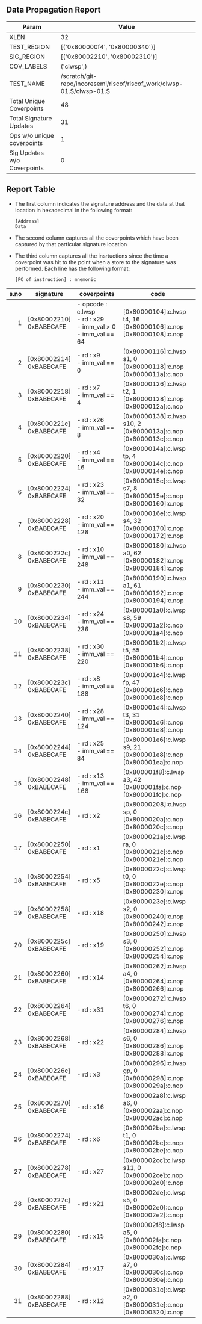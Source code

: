 
## Data Propagation Report

| Param                     | Value    |
|---------------------------|----------|
| XLEN                      | 32      |
| TEST_REGION               | [('0x800000f4', '0x80000340')]      |
| SIG_REGION                | [('0x80002210', '0x80002310')]      |
| COV_LABELS                | ('clwsp',)      |
| TEST_NAME                 | /scratch/git-repo/incoresemi/riscof/riscof_work/clwsp-01.S/clwsp-01.S    |
| Total Unique Coverpoints  | 48      |
| Total Signature Updates   | 31      |
| Ops w/o unique coverpoints | 1      |
| Sig Updates w/o Coverpoints | 0    |

## Report Table

- The first column indicates the signature address and the data at that location in hexadecimal in the following format: 
  ```
  [Address]
  Data
  ```

- The second column captures all the coverpoints which have been captured by that particular signature location

- The third column captures all the insrtuctions since the time a coverpoint was
  hit to the point when a store to the signature was performed. Each line has
  the following format:
  ```
  [PC of instruction] : mnemonic
  ```

|s.no|        signature         |                                coverpoints                                |                                    code                                     |
|---:|--------------------------|---------------------------------------------------------------------------|-----------------------------------------------------------------------------|
|   1|[0x80002210]<br>0xBABECAFE|- opcode : c.lwsp<br> - rd : x29<br> - imm_val > 0<br> - imm_val == 64<br> |[0x80000104]:c.lwsp t4, 16<br> [0x80000106]:c.nop<br> [0x80000108]:c.nop<br> |
|   2|[0x80002214]<br>0xBABECAFE|- rd : x9<br> - imm_val == 0<br>                                           |[0x80000116]:c.lwsp s1, 0<br> [0x80000118]:c.nop<br> [0x8000011a]:c.nop<br>  |
|   3|[0x80002218]<br>0xBABECAFE|- rd : x7<br> - imm_val == 4<br>                                           |[0x80000126]:c.lwsp t2, 1<br> [0x80000128]:c.nop<br> [0x8000012a]:c.nop<br>  |
|   4|[0x8000221c]<br>0xBABECAFE|- rd : x26<br> - imm_val == 8<br>                                          |[0x80000138]:c.lwsp s10, 2<br> [0x8000013a]:c.nop<br> [0x8000013c]:c.nop<br> |
|   5|[0x80002220]<br>0xBABECAFE|- rd : x4<br> - imm_val == 16<br>                                          |[0x8000014a]:c.lwsp tp, 4<br> [0x8000014c]:c.nop<br> [0x8000014e]:c.nop<br>  |
|   6|[0x80002224]<br>0xBABECAFE|- rd : x23<br> - imm_val == 32<br>                                         |[0x8000015c]:c.lwsp s7, 8<br> [0x8000015e]:c.nop<br> [0x80000160]:c.nop<br>  |
|   7|[0x80002228]<br>0xBABECAFE|- rd : x20<br> - imm_val == 128<br>                                        |[0x8000016e]:c.lwsp s4, 32<br> [0x80000170]:c.nop<br> [0x80000172]:c.nop<br> |
|   8|[0x8000222c]<br>0xBABECAFE|- rd : x10<br> - imm_val == 248<br>                                        |[0x80000180]:c.lwsp a0, 62<br> [0x80000182]:c.nop<br> [0x80000184]:c.nop<br> |
|   9|[0x80002230]<br>0xBABECAFE|- rd : x11<br> - imm_val == 244<br>                                        |[0x80000190]:c.lwsp a1, 61<br> [0x80000192]:c.nop<br> [0x80000194]:c.nop<br> |
|  10|[0x80002234]<br>0xBABECAFE|- rd : x24<br> - imm_val == 236<br>                                        |[0x800001a0]:c.lwsp s8, 59<br> [0x800001a2]:c.nop<br> [0x800001a4]:c.nop<br> |
|  11|[0x80002238]<br>0xBABECAFE|- rd : x30<br> - imm_val == 220<br>                                        |[0x800001b2]:c.lwsp t5, 55<br> [0x800001b4]:c.nop<br> [0x800001b6]:c.nop<br> |
|  12|[0x8000223c]<br>0xBABECAFE|- rd : x8<br> - imm_val == 188<br>                                         |[0x800001c4]:c.lwsp fp, 47<br> [0x800001c6]:c.nop<br> [0x800001c8]:c.nop<br> |
|  13|[0x80002240]<br>0xBABECAFE|- rd : x28<br> - imm_val == 124<br>                                        |[0x800001d4]:c.lwsp t3, 31<br> [0x800001d6]:c.nop<br> [0x800001d8]:c.nop<br> |
|  14|[0x80002244]<br>0xBABECAFE|- rd : x25<br> - imm_val == 84<br>                                         |[0x800001e6]:c.lwsp s9, 21<br> [0x800001e8]:c.nop<br> [0x800001ea]:c.nop<br> |
|  15|[0x80002248]<br>0xBABECAFE|- rd : x13<br> - imm_val == 168<br>                                        |[0x800001f8]:c.lwsp a3, 42<br> [0x800001fa]:c.nop<br> [0x800001fc]:c.nop<br> |
|  16|[0x8000224c]<br>0xBABECAFE|- rd : x2<br>                                                              |[0x80000208]:c.lwsp sp, 0<br> [0x8000020a]:c.nop<br> [0x8000020c]:c.nop<br>  |
|  17|[0x80002250]<br>0xBABECAFE|- rd : x1<br>                                                              |[0x8000021a]:c.lwsp ra, 0<br> [0x8000021c]:c.nop<br> [0x8000021e]:c.nop<br>  |
|  18|[0x80002254]<br>0xBABECAFE|- rd : x5<br>                                                              |[0x8000022c]:c.lwsp t0, 0<br> [0x8000022e]:c.nop<br> [0x80000230]:c.nop<br>  |
|  19|[0x80002258]<br>0xBABECAFE|- rd : x18<br>                                                             |[0x8000023e]:c.lwsp s2, 0<br> [0x80000240]:c.nop<br> [0x80000242]:c.nop<br>  |
|  20|[0x8000225c]<br>0xBABECAFE|- rd : x19<br>                                                             |[0x80000250]:c.lwsp s3, 0<br> [0x80000252]:c.nop<br> [0x80000254]:c.nop<br>  |
|  21|[0x80002260]<br>0xBABECAFE|- rd : x14<br>                                                             |[0x80000262]:c.lwsp a4, 0<br> [0x80000264]:c.nop<br> [0x80000266]:c.nop<br>  |
|  22|[0x80002264]<br>0xBABECAFE|- rd : x31<br>                                                             |[0x80000272]:c.lwsp t6, 0<br> [0x80000274]:c.nop<br> [0x80000276]:c.nop<br>  |
|  23|[0x80002268]<br>0xBABECAFE|- rd : x22<br>                                                             |[0x80000284]:c.lwsp s6, 0<br> [0x80000286]:c.nop<br> [0x80000288]:c.nop<br>  |
|  24|[0x8000226c]<br>0xBABECAFE|- rd : x3<br>                                                              |[0x80000296]:c.lwsp gp, 0<br> [0x80000298]:c.nop<br> [0x8000029a]:c.nop<br>  |
|  25|[0x80002270]<br>0xBABECAFE|- rd : x16<br>                                                             |[0x800002a8]:c.lwsp a6, 0<br> [0x800002aa]:c.nop<br> [0x800002ac]:c.nop<br>  |
|  26|[0x80002274]<br>0xBABECAFE|- rd : x6<br>                                                              |[0x800002ba]:c.lwsp t1, 0<br> [0x800002bc]:c.nop<br> [0x800002be]:c.nop<br>  |
|  27|[0x80002278]<br>0xBABECAFE|- rd : x27<br>                                                             |[0x800002cc]:c.lwsp s11, 0<br> [0x800002ce]:c.nop<br> [0x800002d0]:c.nop<br> |
|  28|[0x8000227c]<br>0xBABECAFE|- rd : x21<br>                                                             |[0x800002de]:c.lwsp s5, 0<br> [0x800002e0]:c.nop<br> [0x800002e2]:c.nop<br>  |
|  29|[0x80002280]<br>0xBABECAFE|- rd : x15<br>                                                             |[0x800002f8]:c.lwsp a5, 0<br> [0x800002fa]:c.nop<br> [0x800002fc]:c.nop<br>  |
|  30|[0x80002284]<br>0xBABECAFE|- rd : x17<br>                                                             |[0x8000030a]:c.lwsp a7, 0<br> [0x8000030c]:c.nop<br> [0x8000030e]:c.nop<br>  |
|  31|[0x80002288]<br>0xBABECAFE|- rd : x12<br>                                                             |[0x8000031c]:c.lwsp a2, 0<br> [0x8000031e]:c.nop<br> [0x80000320]:c.nop<br>  |
